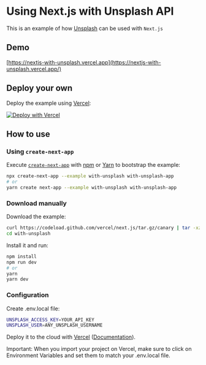 # Using Next.js with Unsplash API

This is an example of how [Unsplash](https://unsplash.com/) can be used with `Next.js`

## Demo

[https://nextjs-with-unsplash.vercel.app](https://nextjs-with-unsplash.vercel.app/)

## Deploy your own

Deploy the example using [Vercel](https://vercel.com/now):

[![Deploy with Vercel](https://vercel.com/button)](https://vercel.com/import/project?template=https://github.com/vercel/next.js/tree/canary/examples/with-unsplash)

## How to use

### Using `create-next-app`

Execute [`create-next-app`](https://github.com/vercel/next.js/tree/canary/packages/create-next-app) with [npm](https://docs.npmjs.com/cli/init) or [Yarn](https://yarnpkg.com/lang/en/docs/cli/create/) to bootstrap the example:

```bash
npx create-next-app --example with-unsplash with-unsplash-app
# or
yarn create next-app --example with-unsplash with-unsplash-app
```

### Download manually

Download the example:

```bash
curl https://codeload.github.com/vercel/next.js/tar.gz/canary | tar -xz --strip=2 next.js-canary/examples/with-unsplash
cd with-unsplash
```

Install it and run:

```bash
npm install
npm run dev
# or
yarn
yarn dev
```

### Configuration

Create .env.local file:

```bash
UNSPLASH_ACCESS_KEY=YOUR_API_KEY
UNSPLASH_USER=ANY_UNSPLASH_USERNAME
```

Deploy it to the cloud with [Vercel](https://vercel.com/import?filter=next.js&utm_source=github&utm_medium=readme&utm_campaign=next-example) ([Documentation](https://nextjs.org/docs/deployment)).

Important: When you import your project on Vercel, make sure to click on Environment Variables and set them to match your .env.local file.

